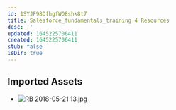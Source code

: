 ```yaml
---
id: 1SYJF98OfhgfWQ8shk8t7
title: Salesforce_fundamentals_training 4 Resources
desc: ''
updated: 1645225706411
created: 1645225706411
stub: false
isDir: true
---
```

## Imported Assets
- ![RB 2018-05-21 13.jpg](/assets/rb-2018-05-21-13.jpg)
